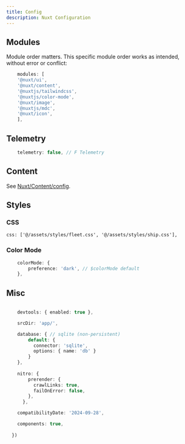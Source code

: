 ```yaml
---
title: Config
description: Nuxt Configuration
---
```


## Modules

Module order matters.  This specific module order works as intended, without error or conflict: 

```ts
    modules: [
    '@nuxt/ui',
    '@nuxt/content', 
    '@nuxtjs/tailwindcss', 
    '@nuxtjs/color-mode',
    '@nuxt/image', 
    '@nuxtjs/mdc', 
    '@nuxt/icon',
    ],
```

## Telemetry

```js
    telemetry: false, // F Telemetry
```

## Content

See [Nuxt/Content/config](/content/1.frameworks/nuxt/content/config.md).

## Styles

### CSS

```TS
css: ['@/assets/styles/fleet.css', '@/assets/styles/ship.css'],
```

### Color Mode

```ts
    colorMode: {
        preference: 'dark', // $colorMode default
    },
```

## Misc

```ts

    devtools: { enabled: true },

    srcDir: 'app/',

    database: { // sqlite (non-persistent)
        default: {
          connector: 'sqlite',
          options: { name: 'db' }
        }
    },
      
    nitro: {
        prerender: {
          crawlLinks: true,
          failOnError: false,
        },
      },

    compatibilityDate: '2024-09-28',

    components: true,
        
  })
 ``` 
